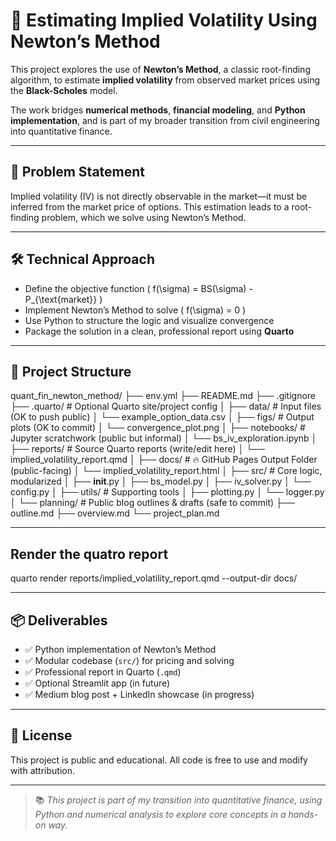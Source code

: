 # 🧠 Estimating Implied Volatility Using Newton’s Method

This project explores the use of **Newton’s Method**, a classic root-finding algorithm, to estimate **implied volatility** from observed market prices using the **Black-Scholes** model.

The work bridges **numerical methods**, **financial modeling**, and **Python implementation**, and is part of my broader transition from civil engineering into quantitative finance.

---

## 📌 Problem Statement

Implied volatility (IV) is not directly observable in the market—it must be inferred from the market price of options. This estimation leads to a root-finding problem, which we solve using Newton’s Method.

---

## 🛠️ Technical Approach

- Define the objective function \( f(\sigma) = BS(\sigma) - P_{\text{market}} \)
- Implement Newton’s Method to solve \( f(\sigma) = 0 \)
- Use Python to structure the logic and visualize convergence
- Package the solution in a clean, professional report using **Quarto**

---

## 📂 Project Structure

quant_fin_newton_method/
├── env.yml
├── README.md
├── .gitignore
├── .quarto/                         # Optional Quarto site/project config
│
├── data/                            # Input files (OK to push public)
│   └── example_option_data.csv
│
├── figs/                            # Output plots (OK to commit)
│   └── convergence_plot.png
│
├── notebooks/                       # Jupyter scratchwork (public but informal)
│   └── bs_iv_exploration.ipynb
│
├── reports/                         # Source Quarto reports (write/edit here)
│   └── implied_volatility_report.qmd
│
├── docs/                            # 🔥 GitHub Pages Output Folder (public-facing)
│   └── implied_volatility_report.html
│
├── src/                             # Core logic, modularized
│   ├── __init__.py
│   ├── bs_model.py
│   ├── iv_solver.py
│   └── config.py
│
├── utils/                           # Supporting tools
│   ├── plotting.py
│   └── logger.py
│
└── planning/                        # Public blog outlines & drafts (safe to commit)
    ├── outline.md
    ├── overview.md
    └── project_plan.md

---
## Render the quatro report

quarto render reports/implied_volatility_report.qmd --output-dir docs/

---

## 📦 Deliverables

- ✅ Python implementation of Newton’s Method
- ✅ Modular codebase (`src/`) for pricing and solving
- ✅ Professional report in Quarto (`.qmd`)
- ✅ Optional Streamlit app (in future)
- ✅ Medium blog post + LinkedIn showcase (in progress)

---

## 🔖 License

This project is public and educational. All code is free to use and modify with attribution.

--- 

> 📚 *This project is part of my transition into quantitative finance, using Python and numerical analysis to explore core concepts in a hands-on way.*
